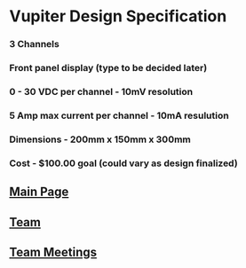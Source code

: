 # Vupiter Design Specification

### 3 Channels
### Front panel display (type to be decided later)
### 0 - 30 VDC per channel - 10mV resolution
### 5 Amp max current per channel - 10mA resulution
### Dimensions - 200mm x 150mm x 300mm
### Cost - $100.00 goal (could vary as design finalized)



## [Main Page](https://ams0187.github.io/Vupiter/)

## [Team](https://ams0187.github.io/Vupiter/members)

## [Team Meetings](https://ams0187.github.io/Vupiter/minutes)
